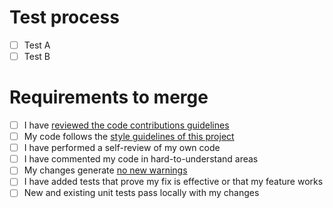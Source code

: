 <!--
Please include a summary of the change and which issue is fixed. Please also include relevant motivation and context. List any dependencies that are required for this change.
-->

# Test process

<!--
Please describe the tests that you ran to verify your changes. Provide instructions so we can reproduce. Please also list any relevant details for your test configuration.
-->

- [ ] Test A
- [ ] Test B

# Requirements to merge

<!--
Ensure your pull request meets all the requirements for merging. Place an `x` in each box to indicate that your pull request meets that requirement.
-->

- [ ] I have [reviewed the code contributions guidelines](https://docs.streetmix.net/contributing/code/overview)
- [ ] My code follows the [style guidelines of this project](https://docs.streetmix.net/contributing/code/styleguide/)
- [ ] I have performed a self-review of my own code
- [ ] I have commented my code in hard-to-understand areas
- [ ] My changes generate [no new warnings](https://docs.streetmix.net/contributing/code/reference/tests/)
- [ ] I have added tests that prove my fix is effective or that my feature works
- [ ] New and existing unit tests pass locally with my changes
